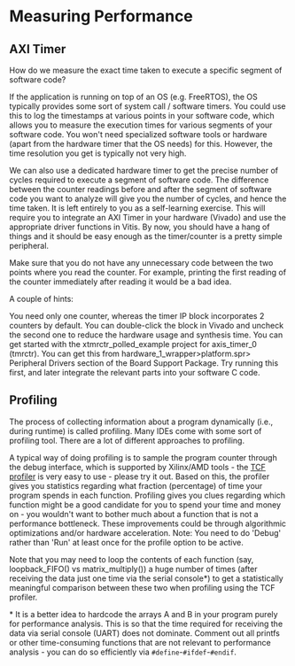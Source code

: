 # Measuring Performance

## AXI Timer

How do we measure the exact time taken to execute a specific segment of software code?

If the application is running on top of an OS (e.g. FreeRTOS), the OS typically provides some sort of system call / software timers. You could use this to log the timestamps at various points in your software code, which allows you to measure the execution times for various segments of your software code. You won't need specialized software tools or hardware (apart from the hardware timer that the OS needs) for this. However, the time resolution you get is typically not very high.

We can also use a dedicated hardware timer to get the precise number of cycles required to execute a segment of software code. The difference between the counter readings before and after the segment of software code you want to analyze will give you the number of cycles, and hence the time taken. It is left entirely to you as a self-learning exercise.  This will require you to integrate an AXI Timer in your hardware (Vivado) and use the appropriate driver functions in Vitis. By now, you should have a hang of things and it should be easy enough as the timer/counter is a pretty simple peripheral. 

Make sure that you do not have any unnecessary code between the two points where you read the counter. For example, printing the first reading of the counter immediately after reading it would be a bad idea.

A couple of hints:

You need only one counter, whereas the timer IP block incorporates 2 counters by default. You can double-click the block in Vivado and uncheck the second one to reduce the hardware usage and synthesis time.
You can get started with the xtmrctr_polled_example project for axis_timer_0 (tmrctr). You can get this from hardware_1_wrapper>platform.spr> Peripheral Drivers section of the Board Support Package. Try running this first, and later integrate the relevant parts into your software C code.

## Profiling

The process of collecting information about a program dynamically (i.e., during runtime) is called profiling. Many IDEs come with some sort of profiling tool.  There are a lot of different approaches to profiling.

A typical way of doing profiling is to sample the program counter through the debug interface, which is supported by Xilinx/AMD tools - the [TCF profiler](https://docs.amd.com/r/en-US/ug1400-vitis-embedded/TCF-Profiling) is very easy to use - please try it out. Based on this, the profiler gives you statistics regarding what fraction (percentage) of time your program spends in each function. Profiling gives you clues regarding which function might be a good candidate for you to spend your time and money on - you wouldn't want to bother much about a function that is not a performance bottleneck. These improvements could be through algorithmic optimizations and/or hardware acceleration. Note: You need to do 'Debug' rather than 'Run' at least once for the profile option to be active. 

Note that you may need to loop the contents of each function (say, loopback_FIFO() vs matrix_multiply()) a huge number of times (after receiving the data just one time via the serial console\*) to get a statistically meaningful comparison between these two when profiling using the TCF profiler.

\* It is a better idea to hardcode the arrays A and B in your program purely for performance analysis. This is so that the time required for receiving the data via serial console (UART) does not dominate. Comment out all printfs or other time-consuming functions that are not relevant to performance analysis - you can do so efficiently via `#define`-`#ifdef`-`#endif`.
